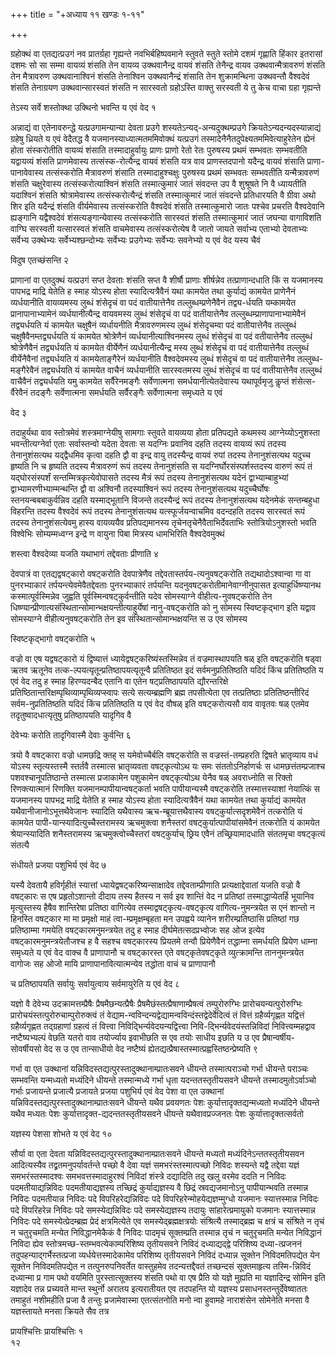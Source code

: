 +++
title = "+अध्याय ११ खण्डः १-११"

+++

ग्रहोक्थं वा एतद्यत्प्रउगं नव प्रातर्ग्रहा गृह्यन्ते नवभिर्बहिष्पवमाने
स्तुवते स्तुते स्तोमे दशमं गृह्णाति हिंकार इतरासां दशमः सो सा सम्मा
वायव्यं शंसति तेन वायव्य उक्थवानैन्द्र वायवं शंसति तेनैन्द्र वायव
उक्थवान्मैत्रावरुणं शंसति तेन मैत्रावरुण उक्थवानाश्विनं शंसति
तेनाश्विन उक्थवानैन्द्रं शंसाति तेन शुक्रामन्थिना उक्थवन्तौ वैश्वदेवं
शंसति तेनाग्रयण उक्थवान्सारस्वतं शंसति न सारस्वतो ग्रहोऽस्ति वाक्तु
सरस्वती ये तु केच वाचा ग्रहा गृह्यन्ते 

तेऽस्य सर्वे शस्तोक्था उक्थिनो भवन्ति य एवं वेद १

 

अन्नाद्यं वा एतेनावरुन्द्धे यत्प्रउगामन्यान्या देवता प्रउगे
शस्यतेऽन्यद्-अन्यदुक्थम्प्रउगे
क्रियतेऽन्यदन्यदस्यान्नाद्यं ग्रहेषु
ध्रियते य एवं वेदैतद्ध वै यजमानस्याध्यात्मतममिवोक्थं यत्प्रउगं
तस्मादेनैनैतदुपेक्ष्यतममिवेत्याहुरेतेन ह्येनं होता
संस्करोतीति वायव्यं शंसाति तस्मादाहुर्वायुः प्राणः प्राणो रेतो रेतः
पुरुषस्य प्रथमं सम्भवतः सम्भवतीति यद्वायव्यं शंसति प्राणमेवास्य
तत्संस्क-रोत्यैन्द्र वायवं शंसति यत्र वाव प्राणस्तदपानो
यदैन्द्र वायवं शंसाति प्राणा-पानावेवास्य तत्संस्करोति मैत्रावरुणं
शंसाति तस्मादाहुश्चक्षुः पुरुषस्य प्रथमं सम्भवतः सम्भवतीति
यन्मैत्रावरुणं शंसति चक्षुरेवास्य
तत्संस्करोत्याश्विनं शंसति तस्मात्कुमारं
जातं संवदन्त उप वै शुश्रूषते नि वै ध्यायतीति यदाश्विनं शंसति
श्रोत्रामेवास्य तत्संस्करोत्यैन्द्रं शंसति तस्मात्कुमारं
जातं संवदन्ते प्रतिधारयति वै ग्रीवा अथो शिर इति यदैन्द्रं शंसति
वीर्यमेवास्य तत्संस्करोति वैश्वदेवं शंसति
तस्मात्कुमारो जातः पश्चेव प्रचरति वैश्वदेवानि
ह्यङ्गानि यद्वैश्वदेवं शंसत्यङ्गान्येवास्य तत्संस्करोति सारस्वतं शंसति
तस्मात्कुमारं जातं जघन्या वागाविशति वाग्घि सरस्वती यत्सारस्वतं शंसति
वाचमेवास्य तत्संस्करोत्येष वै जातो जायते सर्वाभ्य एताभ्यो
देवताभ्यः सर्वेभ्य उक्थेभ्यः सर्वेभ्यश्छन्दोभ्यः सर्वेभ्यः
प्रउगेभ्यः सर्वेभ्यः सवनेभ्यो य एवं वेद यस्य चैवं 

विदुष एतच्छंसन्ति २

 

प्राणानां वा एतदुक्थं यत्प्रउगं सप्त देवताः शंसति सप्त वै शीर्षौ प्राणाः
शीर्षन्नेव तत्प्राणान्दधाति किं स यजमानस्य पापभद्र माद्रि येतेति ह स्माह
योऽस्य होता स्यादित्यत्रैवैनं यथा कामयेत तथा कुर्याद्यं कामयेत
प्राणेनैनं व्यर्धयानीति वायव्यमस्य लुब्धं शंसेदृचं
वा पदं वातीयात्तेनैव तल्लुब्धम्प्रणेनैवैनं तद्व्य-र्धयति यम्कामयेत
प्रानापानाभ्यामेनं व्यर्धयानीत्यैन्द्र वायवमस्य लुब्धं शंसेदृचं वा
पदं वातीयात्तेनैव तल्लुब्धम्प्राणापानाभ्यामेवैनं तद्व्यर्धयति यं
कामयेत चक्षुषैनं व्यर्धायनीति मैत्रावरुणमस्य लुब्धं शंसेदृचम्वा
पदं वातीयात्तेनैव तल्लुब्धं चक्षुषैवैनम्तद्व्यर्धयति यं कामयेत
श्रोत्रेणैनं व्यर्धयानीत्याश्विनमस्य लुब्धं शंसेदृचं वा
पदं वतीयात्तेनैव तल्लुब्धं श्रोत्रेणैवैनं तद्व्यर्धयति यं कामयेत
वीर्येणैनं व्यर्धयानीत्यैन्द्र मस्य लुब्धं शंसेदृचं वा पदं
वातीयात्तेनैव तल्लुब्धं वीर्येनैवैनां तद्व्यर्धयति यं
कामयेताङ्गैरेनं व्यर्धयानीति वैश्वदेवमस्य
लुब्धं शंसेदृचं वा पदं वातीयात्तेनैव तल्लुब्ध-मङ्गैरेवैनं तद्व्यर्धयति
यं कामयेत वाचैनं व्यर्धयानीति सारस्वतमस्य लुब्धं शंसेदृचं वा पदं
वातीयात्तेनैव तल्लुब्धं वाचैवैनं तद्व्यर्धयति यमु कामयेत
सर्वैरेनमङ्गैः सर्वेणात्मना समर्धयानीत्येतदेवास्य यथापूर्वमृजु कॢप्तं
शंसेत्स-र्वैरेवैनं तदङ्गैः सर्वेणात्मना समर्धयति सर्वैरङ्गैः
सर्वेणात्मना समृध्यते य एवं 

वेद ३

 

तदाहुर्यथा वाव स्तोत्रमेवं शस्त्रमाग्नेयीषु सामगाः स्तुवते वायव्यया होता
प्रतिपद्यते कथमस्य आग्नेय्योऽनुशस्ता भवन्तीत्यग्नेर्वा एताः सर्वास्तन्वो
यदेता देवताः स यदग्निः प्रवानिव दहति तदस्य वायव्यं रूपं तदस्य
तेनानुशंसत्यथ यद्द्वैधमिव कृत्वा दहति द्वौ वा
इन्द्र वायु तदस्यैन्द्र वायवं रुपां तदस्य तेनानुशंसत्यथ यदुच्च
हृष्यति नि च हृष्यति तदस्य मैत्रावरुणं रूपं तदस्य तेनानुशंसति स
यदग्निर्घोरसंस्पर्शस्तदस्य वारुणं रूपं तं
यद्घोरसंस्पर्शं सन्तम्मित्रकृत्येवोपासते तदस्य
मैत्रं रूपं तदस्य तेनानुशंसत्यथ यदेनं द्वाभ्याम्बाहुभ्यां
द्वाभ्यामरणीभ्याम्मन्थन्ति द्वौ वा अश्विनौ
तदस्याश्विनं रूपं तदस्य तेनानुशंसत्यथ यदुच्चैर्घोषः
स्तनयन्बबबाकुर्वन्निव दहति
यस्माद्भूतानि विजन्ते तदस्यैन्द्रं रूपं तदस्य तेनानुशंसत्यथ
यदेनमेकं सन्तम्बहुधा विहरन्ति तदस्य वैश्वदेवं रूपं तदस्य
तेनानुशंसत्यथ यत्स्फूर्जयन्वाचमिव वदन्दहति तदस्य सारस्वतं
रूपं तदस्य तेनानुशंसत्येवमु हास्य वायव्ययैव प्रतिपद्यमानस्य
तृचेनतृचेनैवैताभिर्देवताभिः स्तोत्रियोऽनुशस्तो भवति
विश्वेभिः सोम्यम्मध्वग्न इन्द्रे ण वायुना पिबा मित्रस्य
धामभिरिति वैश्वदेवमुक्थं 

शस्त्वा वैश्वदेव्या यजति यथाभागं तद्देवताः प्रीणाति ४

 

देवपात्रं वा एतद्यद्वषट्कारो वषट्करोति देवपात्रेणैव
तद्देवतास्तर्पय-त्यनुवषट्करोति
तद्यथादोऽश्वान्वा गा वा पुनरभ्याकारं तर्पयन्त्येवमेवैतद्देवताः
पुनरभ्याकारं तर्पयन्ति यदनुवषट्करोतीमानेवाग्नीनुपासत
इत्याहुर्धिष्ण्यानथ कस्मात्पूर्वस्मिन्नेव जुह्वति
पूर्वस्मिन्वषट्कुर्वन्तीति यदेव सोमस्याग्ने
वीहीत्य-नुवषट्करोति तेन
धिष्ण्यान्प्रीणात्यसंस्थितान्सोमान्भक्षयन्तीत्याहुर्येषां
नानु-वषट्करोति को नु सोमस्य स्विष्टकृद्भाग इति यद्वाव सोमस्याग्ने
वीहीत्यनुवषट्करोति तेन इव संस्थितान्सोमान्भक्षयन्ति स उ एव
सोमस्य 

स्विष्टकृद्भागो वषट्करोति ५

 

वज्रो वा एष यद्वषट्कारो यं द्विष्यात्तं ध्यायेद्वषट्करिष्यंस्तस्मिन्नेव
तं वज्रमास्थापयति षळ् इति वषट्करोति षड्वा ऋतव ऋतूनेव
तत्क-ल्पयत्यृतून्प्रतिष्ठापयत्यृतून्वै
प्रतितिष्ठत इदं सर्वमनुप्रतितिष्ठति यदिदं किंच प्रतितिष्ठति य एवं वेद
तदु ह स्माह हिरण्यदन्बैद एतानि वा एतेन षट्प्रतिष्ठापयति
द्यौरन्तरिक्षे
प्रतिष्ठितान्तरिक्षम्पृथिव्याम्पृथिव्यप्स्वापः
सत्ये सत्यम्ब्रह्मणि ब्रह्म तपसीत्येता एव तत्प्रतिष्ठाः
प्रतितिष्ठन्तीरिदं
सर्वम-नुप्रतितिष्ठति यदिदं किंच
प्रतितिष्ठति य एवं वेद वौषळ् इति वषट्करोत्यसौ वाव वावृतवः षळ्
एतमेव तदृतुष्वादधात्यृतुषु प्रतिष्ठापयति यादृगिव वै 

देवेभ्यः करोति तादृगिवास्मै देवाः कुर्वन्ति ६

 

त्रयो वै वषट्कारा वज्रो धामछद्रि क्तह् स यमेवोच्चैर्बलि वषट्करोति स
वज्रस्तं-तम्प्रहरति द्विषते भ्रातृव्याय वधं योऽस्य
स्तृत्यस्तस्मै स्तर्तवै तस्मात्स भ्रातृव्यवता
वषट्कृत्योऽथ यः समः संततोऽनिर्हाणर्चः स धामछत्तंतम्प्रजाश्च
पशवश्चानूपतिष्ठान्ते तस्मात्स प्रजाकामेन पशुकामेन
वषट्कृत्योऽथ येनैव षळ् अवराध्नोति स रिक्तो
रिणक्त्यात्मानं रिणक्ति यजमानम्पापीयान्वषट्कर्ता
भवति पापीयान्यस्मै वषट्करोति तस्मात्तस्याशां नेयात्किं स यजमानस्य
पापभद्र माद्रि येतेति ह स्माह योऽस्य होता
स्यादित्यत्रैवैनं यथा कामयेत तथा
कुर्याद्यं कामयेत यथैवानीजानोऽभूत्तथैवेजानः स्यादिति
यथैवास्य ऋच-म्ब्रूयात्तथैवास्य वषट्कुर्यात्सदृशमेवैनं
तत्करोति यं कामयेत पापी-यान्स्यादित्युच्चैस्तरामस्य ऋचमुक्त्वा
शनैस्तरां वषट्कुर्यात्पापीयांसमेवैनं तत्करोति यं कामयेत
श्रेयान्स्यादिति शनैस्तरामस्य ऋचमुक्त्वोच्चैस्तरां
वषट्कुर्याच् छ्रिय एवैनं तच्छ्रियामादधाति संततमृचा वषट्कृत्यं
संतत्यै 

संधीयते प्रजया पशुभिर्य एवं वेद ७

 

यस्यै देवतायै हविर्गृहीतं स्यात्तां ध्यायेद्वषट्करिष्यन्साक्षादेव
तद्देवताम्प्रीणाति प्रत्यक्षाद्देवातां यजति वज्रो वै
वषट्कारः स एष प्रहृतोऽशान्तो दीदाय तस्य हैतस्य न सर्व इव
शान्तिं वेद न प्रतिष्ठां तस्माद्धाप्येतर्हि भूयानिव मृत्युस्तस्य
हैषैव शान्तिरेषा प्रतिष्ठा वागित्येव तस्माद्वषट्कृत्य-वषट्कृत्य
वागित्य-नुमन्त्रयेत स एनं शान्तो न हिनस्ति वषट्कार मा मा
प्रमृक्षो माहं त्वा-म्प्रमृक्षम्बृहता मन उपह्वये व्यानेन
शरीरम्प्रतिष्ठासि प्रतिष्ठां गछ
प्रतिष्ठाम्मा गमयेति वषट्कारमनुमन्त्रयेत तदु ह स्माह
दीर्घमेतत्सदप्रभ्वोजः सह ओज इत्येव वषट्कारमनुमन्त्रयेतौजश्च ह वै
सहश्च वषट्कारस्य प्रियतमे तन्वौ प्रियेणैवैनं तद्धाम्ना समर्धयति
प्रियेण धाम्ना समृध्यते य एवं वेद वाक्च वै प्राणापानौ च वषट्कारस्त एते
वषट्कृतेवषट्कृते व्युत्क्रामन्ति ताननुमन्त्रयेत वागोजः सह ओजो मायि
प्राणापानावित्यात्मन्येव तद्धोता वाचं च प्राणापानौ 

च प्रतिष्ठापयति सर्वायुः सर्वायुत्वाय सर्वमायुरेति य एवं वेद ८

 

यज्ञो वै देवेभ्य उदक्रामत्तम्प्रैषैः प्रैषमैछन्यत्प्रैषैः
प्रैषमैछंस्तत्प्रैषाणाम्प्रैषत्वं
तम्पुरोरुग्भिः प्रारोचयन्यत्पुरोरुग्भिः
प्रारोचयंस्तत्पुरोरुचाम्पुरोरुक्त्वं तं
वेद्याम-न्वविन्दन्यद्वेद्यामन्वविन्दंस्तद्वेदेर्वेदित्वं तं वित्तं
ग्रहैर्व्यगृह्णत यद्वित्तं ग्रहैर्व्यगृह्णत तद्ग्रहाणां ग्रहत्वं तं
वित्त्वा निविद्भिर्न्यवेदयन्यद्वित्त्वा
निवि-द्भिर्न्यवेदयंस्तन्निविदां
निवित्त्वम्महद्वाव नष्टैष्यभ्यल्पं वेछति यतरो वाव तयोर्ज्याय इवाभीछति स
एव तयोः साधीय इछति य उ एव प्रैषान्वर्षीय-सोवर्षीयसो वेद स उ एव
तान्साधीयो वेद नष्टैष्यं ह्येतद्यत्प्रैषास्तस्मात्प्रह्वस्तिष्ठन्प्रेष्यति ९

गर्भा वा एत उक्थानां यन्निविदस्तद्यत्पुरस्तादुक्थानाम्प्रातःसवने धीयन्ते
तस्मात्पराञ्चो गर्भा धीयन्ते पराञ्चः सम्भवन्ति यन्मध्यतो मध्यंदिने
धीयन्ते तस्मान्मध्ये गर्भा धृता यदन्ततस्तृतीयसवने धीयन्ते
तस्मादमुतोऽर्वाञ्चो गर्भाः प्रजायन्ते प्रजात्यै प्रजायते प्रजया
पशुभिर्य एवं वेद पेशा वा एत उक्थानां
यन्निविदस्तद्यत्पुरस्तादुक्थानाम्प्रातःसवने
धीयन्ते यथैव प्रवयणतः पेशः कुर्यात्तादृक्तद्यन्मध्यतो मध्यंदिने धीयन्ते
यथैव मध्यतः पेशः कुर्यात्तादृक्त-द्यदन्ततस्तृतीयसवने धीयन्ते
यथैवावप्रज्जनतः पेशः कुर्यात्तादृक्तत्सर्वतो 

यज्ञस्य पेशसा शोभते य एवं वेद १०

 

सौर्या वा एता देवता यन्निविदस्तद्यत्पुरस्तादुक्थानाम्प्रातःसवने धीयन्ते
मध्यतो मध्यंदिनेऽन्ततस्तृतीयसवन आदित्यस्यैव तद्व्रतमनुपर्यावर्तन्ते
पच्छो वै देवा यज्ञं समभरंस्तस्मात्पच्छो निविदः शस्यन्ते यद्वै
तद्देवा यज्ञं समभरंस्तस्मादश्वः समभवत्तस्मादाहुरश्वं निविदां
शंस्त्रे दद्यादिति तदु खलु वरमेव ददति न निविदः पदमतीयाद्यन्निविदः
पदमतीयाद्यज्ञस्य तच्छिद्रं कुर्याद्यज्ञस्य वै छिद्रं
स्रवद्यजमानोऽनु पापीयान्भवति तस्मान्न निविदः
पदमतीयान्न निविदः पदे विपरिहरेद्यन्निविदः पदे
विपरिहरेन्मोहयेद्यज्ञम्मुग्धो
यजमानः स्यात्तस्मान्न निविदः पदे विपरिहरेन्न निविदः पदे
समस्येद्यन्निविदः पदे समस्येद्यज्ञस्य
तदायुः सांहारेत्प्रमायुको यजमानः स्यात्तस्मान्न निविदः पदे
समस्येत्प्रेदम्ब्रह्म प्रेदं क्षत्रमित्येते एव
समस्येद्ब्रह्मक्षत्रयोः संश्रित्यै तस्माद्ब्रह्म च क्षत्रं च
संश्रिते न तृचं न चतुरृचमति मन्येत निविद्धानमेकैकं वै
निविदः पादमृचं सूक्तम्प्रति तस्मान्न तृचं न चतुरृचमति मन्येत
निविद्धानं निविदा ह्येव स्तोत्रमच्छ-स्तम्भवत्येकाम्परिशिष्य
तृतीयसवने निविदं दध्याद्यद्द्वे परिशिष्य दध्या-त्प्रजननं
तदुपहन्याद्गर्भैस्तत्प्रजा
व्यर्धयेत्तस्मादेकामेव परिशिष्य
तृतीयसवने निविदं दध्यान्न सूक्तेन निविदमतिपद्येत येन सूक्तेन
निविदमतिपद्येत न तत्पुनरुपनिवर्तेत वास्तुहमेव तदन्यत्तद्दैवतं
तच्छन्दसं सूक्तमाहृत्य तस्मि-न्निविदं दध्यान्मा प्र गाम
पथो वयमिति पुरस्तात्सूक्तस्य शंसति पथो वा एष प्रैति यो यज्ञे
मुह्यति मा यज्ञादिन्द्र सोमिन इति यज्ञादेव तन्न प्रच्यवते
मान्त स्थुर्नो अरातय इत्यरातीयत एव तदपहन्ति यो यज्ञस्य
प्रसाधनस्तन्तुर्देवेष्वाततः तमाहुतं नशीमहीति
प्रजा वै तन्तुः प्रजामेवास्मा एतत्संतनोति मनो न्वा हुवामहे
नाराशंसेन सोमेनेति मनसा वै यज्ञस्तायते मनसा क्रियते सैव तत्र

प्रायश्चित्तिः प्रायश्चित्तिः १   
१२

 